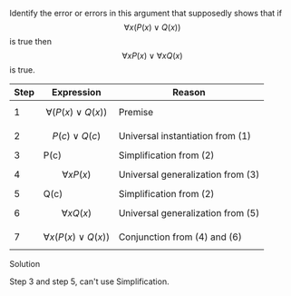 Identify the error or errors in this argument that supposedly shows that if $$\forall x (P(x) \vee Q(x))$$ is true then $$\forall x P(x) \vee \forall x Q(x)$$ is true.

|Step|Expression|Reason|
|--|--|--|
|1|$$\forall (P(x) \vee Q(x))$$|Premise|
|2|$$P(c) \vee Q(c)$$|Universal instantiation from (1)|
|3|P(c)|Simplification from (2)|
|4|$$\forall x P(x)$$|Universal generalization from (3)|
|5|Q(c)|Simplification from (2)|
|6|$$\forall x Q(x)$$|Universal generalization from (5)|
|7|$$\forall x (P(x) \vee Q(x))$$|Conjunction from (4) and (6)|

Solution

Step 3 and step 5, can't use Simplification.